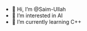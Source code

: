 - 👋 Hi, I’m @Saim-Ullah
- 👀 I’m interested in AI
- 🌱 I’m currently learning C++

<!---
Saim-Ullah/Saim-Ullah is a ✨ special ✨ repository because its `README.md` (this file) appears on your GitHub profile.
You can click the Preview link to take a look at your changes.
--->
